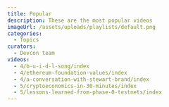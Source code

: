```yaml
---
title: Popular
description: These are the most popular videos
imageUrl: /assets/uploads/playlists/default.png
categories:
  - Topics
curators:
  - Devcon team
videos:
  - 4/b-u-i-d-l-song/index
  - 4/ethereum-foundation-values/index
  - 4/a-conversation-with-stewart-brand/index
  - 5/cryptoeconomics-in-30-minutes/index
  - 5/lessons-learned-from-phase-0-testnets/index
---
```

